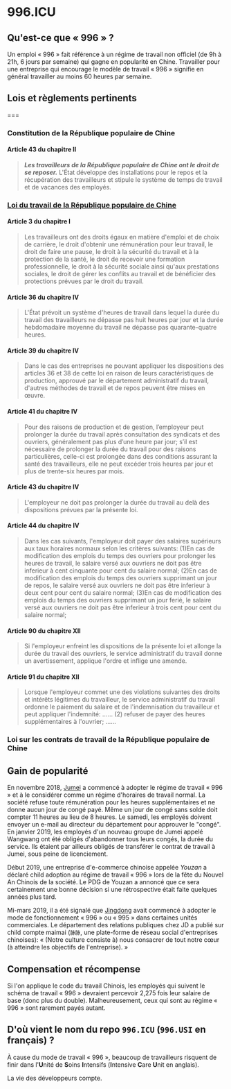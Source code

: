 996.ICU
===

## Qu'est-ce que « 996 » ?

Un emploi « 996 » fait référence à un régime  de travail non officiel (de 9h à 21h, 6 jours par semaine) qui gagne en popularité en Chine.
Travailler pour une entreprise qui encourage le modèle de travail « 996 » signifie en général travailler au moins 60 heures par semaine.

## Lois et règlements pertinents
===
### Constitution de la République populaire de Chine
#### Article 43 du chapitre II
> _**Les travailleurs de la République populaire de Chine ont le droit de se reposer.**_
L'État développe des installations pour le repos et la récupération des travailleurs et stipule le système de temps de travail et de vacances des employés.
### [Loi du travail de la République populaire de Chine](http://www.china.org.cn/living_in_china/abc/2009-07/15/content_18140508.htm)
#### Article 3 du chapitre I
>Les travailleurs ont des droits égaux en matière d'emploi et de choix de carrière, le droit d'obtenir une rémunération pour leur travail, 
le droit de faire une pause, le droit à la sécurité du travail et à la protection de la santé, le droit de recevoir une formation professionnelle, le droit à la sécurité sociale ainsi qu'aux prestations sociales, le droit de gérer les conflits au travail et de bénéficier des protections prévues par le droit du travail.

#### Article 36 du chapitre IV
>L'État prévoit un système d'heures de travail dans lequel la durée du travail des travailleurs ne dépasse pas huit heures par jour et la durée hebdomadaire moyenne du travail ne dépasse pas quarante-quatre heures.

#### Article 39 du chapitre IV
>Dans le cas des entreprises ne pouvant appliquer les dispositions des articles 36 et 38 de cette loi en raison de leurs caractéristiques de production, approuvé par le département administratif du travail, d'autres méthodes de travail et de repos peuvent être mises en œuvre.

#### Article 41 du chapitre IV
>Pour des raisons de production et de gestion, l’employeur peut prolonger la durée du travail après consultation des syndicats et des ouvriers, généralement pas plus d’une heure par jour; s’il est nécessaire de prolonger la durée du travail pour des raisons particulières, celle-ci est prolongée dans des conditions assurant la santé des travailleurs, elle ne peut excéder trois heures par jour et plus de trente-six heures par mois.

#### Article 43 du chapitre IV
>L'employeur ne doit pas prolonger la durée du travail au delà des dispositions prévues par la présente loi.

#### Article 44 du chapitre IV
>Dans les cas suivants, l'employeur doit payer des salaires supérieurs aux taux horaires normaux selon les critères suivants:
(1)En cas de modification des emplois du temps des ouvriers pour prolonger les heures de travail, le salaire versé aux ouvriers ne doit pas être inferieur à cent cinquante pour cent du salaire normal;
(2)En cas de modification des emplois du temps des ouvriers supprimant un jour de repos, le salaire versé aux ouvriers ne doit pas être inferieur à deux cent pour cent du salaire normal;
(3)En cas de modification des emplois du temps des ouvriers supprimant un jour ferié, le salaire versé aux ouvriers ne doit pas être inferieur à trois cent pour cent du salaire normal;

#### Article 90 du chapitre XII
>Si l'employeur enfreint les dispositions de la présente loi et allonge la durée du travail des ouvriers, le service administratif du travail donne un avertissement, applique l'ordre et inflige une amende.

#### Article 91 du chapitre XII
>Lorsque l'employeur commet une des violations suivantes des droits et intérêts légitimes du travailleur, le service administratif du travail ordonne le paiement du salaire et de l'indemnisation du travailleur et peut appliquer l'indemnité:
......
(2) refuser de payer des heures supplémentaires à l'ouvrier;
......
### Loi sur les contrats de travail de la République populaire de Chine

## Gain de popularité

En novembre 2018, [Jumei](https://www.jumei.com) a commencé à adopter le régime de travail « 996 » et à le considérer comme un régime d'horaires de travail normal. La société refuse toute rémunération pour les heures supplémentaires et ne donne aucun jour de congé payé. Même un jour de congé sans solde doit compter 11 heures au lieu de 8 heures. Le samedi, les employés doivent envoyer un e-mail au directeur du département pour approuver le "congé". En janvier 2019, les employés d'un nouveau groupe de Jumei appelé Wangwang ont été obligés d'abandonner tous leurs congés, la durée du service. Ils étaient par ailleurs obligés de transférer le contrat de travail à Jumei, sous peine de licenciement.

Début 2019, une entreprise d'e-commerce chinoise appelée _Youzan_ a déclaré child adoption au régime de travail « 996 » lors de la fête du Nouvel An Chinois de la société. Le PDG de Youzan a annoncé que ce sera certainement une bonne décision si une rétrospective était faite quelques années plus tard.

Mi-mars 2019, il a été signalé que [Jingdong](https://www.jd.com) avait commencé à adopter le mode de fonctionnement « 996 » ou « 995 » dans certaines unités commerciales. Le département des relations publiques chez JD a publié sur child compte maimai (`脉脉`, une plate-forme de réseau social d'entreprises chinoises): « (Notre culture consiste à) nous consacrer de tout notre cœur (à atteindre les objectifs de l'entreprise). »

## Compensation et récompense

Si l'on applique le code du travail Chinois, les employés qui suivent le schéma de travail « 996 » devraient percevoir 2,275 fois leur salaire de base (donc plus du double). Malheureusement, ceux qui sont au régime « 996 » sont rarement payés autant.

## D'où vient le nom du repo `996.ICU` (`996.USI` en français) ?

À cause du mode de travail « 996 », beaucoup de travailleurs risquent de finir dans l'**U**nité de **S**oins **I**ntensifs (**I**ntensive **C**are **U**nit en anglais).

La vie des développeurs compte.
